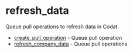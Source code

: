 # refresh_data

Queue pull operations to refresh data in Codat.


* [create_pull_operation](createpulloperation.md) - Queue pull operation
* [refresh_company_data](refreshcompanydata.md) - Queue pull operations